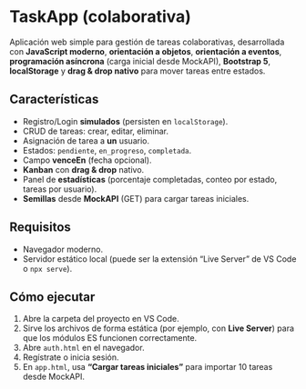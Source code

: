 # TaskApp (colaborativa)


Aplicación web simple para gestión de tareas colaborativas, desarrollada con **JavaScript moderno**, **orientación a objetos**, **orientación a eventos**, **programación asíncrona** (carga inicial desde MockAPI), **Bootstrap 5**, **localStorage** y **drag & drop nativo** para mover tareas entre estados.


## Características
- Registro/Login **simulados** (persisten en `localStorage`).
- CRUD de tareas: crear, editar, eliminar.
- Asignación de tarea a **un** usuario.
- Estados: `pendiente`, `en_progreso`, `completada`.
- Campo **venceEn** (fecha opcional).
- **Kanban** con **drag & drop** nativo.
- Panel de **estadísticas** (porcentaje completadas, conteo por estado, tareas por usuario).
- **Semillas** desde **MockAPI** (GET) para cargar tareas iniciales.


## Requisitos
- Navegador moderno.
- Servidor estático local (puede ser la extensión “Live Server” de VS Code o `npx serve`).


## Cómo ejecutar
1. Abre la carpeta del proyecto en VS Code.
2. Sirve los archivos de forma estática (por ejemplo, con **Live Server**) para que los módulos ES funcionen correctamente.
3. Abre `auth.html` en el navegador.
4. Regístrate o inicia sesión.
5. En `app.html`, usa **“Cargar tareas iniciales”** para importar 10 tareas desde MockAPI.
